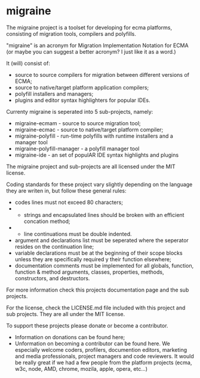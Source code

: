 # migraine
The migraine project is a toolset for developing for ecma platforms, consisting of migration tools, compilers and polyfills.

"migraine" is an acronym for Migration Implementation Notation for ECMA (or maybe you can suggest a better acronym?  I just like it as a word.)

It (will) consist of:
* source to source compilers for migration between different versions of ECMA;
* source to native/target platform application compilers;
* polyfill installers and managers;
* plugins and editor syntax highlighters for popular IDEs.

Currenty migraine is seperated into 5 sub-projects, namely:
* migraine-ecmam               - source to source migration tool;
* migraine-ecmac               - source to native/target platform compiler;
* migraine-polyfill            - run-time polyfills with runtime installers and a manager tool
* migraine-polyfill-manager    - a polyfill manager tool
* migraine-ide                 - an set of populAR IDE syntax highlights and plugins

The migraine project and sub-projects are all licensed under the MIT license.

Coding standards for these project vary slightly depending on the language they are writen in, but follow these general rules:
* codes lines must not exceed 80 characters;
* * strings and encapsulated lines should be broken with an efficient concation method;
* * line continuations must be double indented.
* argument and declarations list must be seperated where the seperator resides on the continuation line;
* variable declarations must be at the beginning of their scope blocks unless they are specifically required y their function elsewhere;
* documentation comments must be implemented for all globals, function, function & method arguments, classes, properties, methods, constructors, and destructors.

For more information check this projects documentation page and the sub projects.

For the license, check the LICENSE.md file included with this project and sub projects.  They are all under the MIT license.

To support these projects please donate or become a contributor.
+ Information on donations can be found here;
+ Unformation on becoming a contributor can be found here.  We especially welcome coders, profilers, documention editors, marketing and media professionals, project managers and code reviewers.  It would be really great if we had a few people from the platform projects (ecma, w3c, node, AMD, chrome, mozila, apple, opera, etc...)



